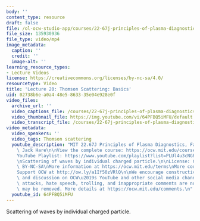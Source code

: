 ```yaml
---
body: ''
content_type: resource
draft: false
file: /ol-ocw-studio-app/courses/22-67j-principles-of-plasma-diagnostics-fall-2023/ocw_2267_lecture20_thomson_scattering_1_360p_16_9.mp4
file_size: 135930936
file_type: video/mp4
image_metadata:
  caption: ''
  credit: ''
  image-alt: ''
learning_resource_types:
- Lecture Videos
license: https://creativecommons.org/licenses/by-nc-sa/4.0/
resourcetype: Video
title: 'Lecture 20: Thomson Scattering: Basics'
uid: 02738b6e-a0a4-48e5-8633-35e04e928e0f
video_files:
  archive_url: ''
  video_captions_file: /courses/22-67j-principles-of-plasma-diagnostics-fall-2023/1CKb3Fy0Z4ij4VoR9iUOd08EW-ip2Baji_transcript.webvtt
  video_thumbnail_file: https://img.youtube.com/vi/64PFBQ5iMFU/default.jpg
  video_transcript_file: /courses/22-67j-principles-of-plasma-diagnostics-fall-2023/1CKb3Fy0Z4ij4VoR9iUOd08EW-ip2Baji_transcript.pdf
video_metadata:
  video_speakers: ''
  video_tags: Thomson scattering
  youtube_description: "MIT 22.67J Principles of Plasma Diagnostics, Fall 2023\nInstructor:\
    \ Jack Hare\n\nView the complete course: https://ocw.mit.edu/courses/22-67j-principles-of-plasma-diagnostics-fall-2023/\n\
    YouTube Playlist: https://www.youtube.com/playlist?list=PLUl4u3cNGP61wK-NwYKZMuABl_eHBmhu4\n\
    \nScattering of waves by individual charged particle.\n\nLicense: Creative Commons\
    \ BY-NC-SA\nMore information at https://ocw.mit.edu/terms\nMore courses at https://ocw.mit.edu\n\
    Support OCW at http://ow.ly/a1If50zVRlQ\n\nWe encourage constructive comments\
    \ and discussion on OCW\u2019s YouTube and other social media channels. Personal\
    \ attacks, hate speech, trolling, and inappropriate comments are not allowed and\
    \ may be removed. More details at https://ocw.mit.edu/comments.\n"
  youtube_id: 64PFBQ5iMFU
---
```

Scattering of waves by individual charged particle.
